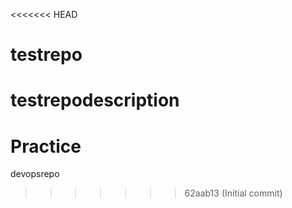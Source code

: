 <<<<<<< HEAD
# testrepo
testrepodescription
=======
# Practice
devopsrepo
>>>>>>> 62aab13 (Initial commit)
